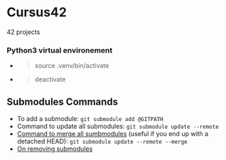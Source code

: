 # Cursus42

42 projects

### Python3 virtual environement
* >source .venv/bin/activate
* >deactivate

## Submodules Commands
* To add a submodule: `git submodule add @GITPATH`
* Command to update all submodules: `git submodule update --remote`
* [Command to merge all sumbmodules](https://stackoverflow.com/questions/18770545/why-is-my-git-submodule-head-detached-from-master/55570998#55570998) (useful if you end up with a detached HEAD): `git submodule update --remote --merge`
* [On removing submodules](https://www.atlassian.com/git/articles/core-concept-workflows-and-tips)


